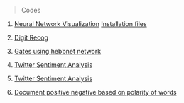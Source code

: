 >Codes

<ol>
<li>

[Neural Network Visualization](https://drive.google.com/file/d/1HqftwXZ78Iyd3SWIk1IN7aF-iunkH6G0/view)
[Installation files](https://drive.google.com/drive/folders/1uhiGXySOMO_llga8OEc6PsPhk0sQcH0u)
<li>

[Digit Recog](https://github.com/hawk-aj/CNN-based-interactive-digit-recognition)

<li>

[Gates using hebbnet network](https://github.com/ayushsaklani/hebb_network_AND_OR_gate/blob/master/hebb_basic_gate.py)


<li>

[Twitter Sentiment Analysis](https://github.com/momin-butt/Twitter_US_Airlines_Data-Sentiment_Analysis)

<li>

[Twitter Sentiment Analysis](https://github.com/momin-butt/Twitter_US_Airlines_Data-Sentiment_Analysis)

<li>

[Document positive negative based on polarity of words](https://github.com/DrManishSharma/NLP)

</ol>